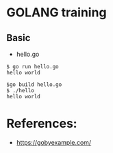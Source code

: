 # GOLANG training

## Basic

* hello.go

```
$ go run hello.go
hello world

$go build hello.go
$ ./hello
hello world
```


# References:

* https://gobyexample.com/

